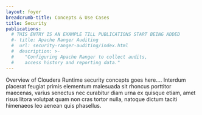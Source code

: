 ```yaml
---
layout: foyer
breadcrumb-title: Concepts & Use Cases
title: Security
publications:
  # THIS ENTRY IS AN EXAMPLE TILL PUBLICATIONS START BEING ADDED
  #- title: Apache Ranger Auditing
  #  url: security-ranger-auditing/index.html
  #  description: >-
  #    "Configuring Apache Ranger to collect audits,
  #    access history and reporting data."
---
```

Overview of Cloudera Runtime security concepts goes here.... Interdum
placerat feugiat primis elementum malesuada sit rhoncus porttitor
maecenas, varius senectus nec curabitur diam urna ex quisque etiam, amet
risus litora volutpat quam non cras tortor nulla, natoque dictum taciti
himenaeos leo aenean quis phasellus.
